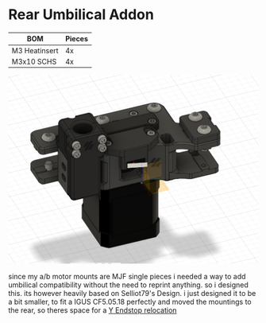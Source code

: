 # Rear Umbilical Addon

| BOM | Pieces |
| ------ | ------ |
| M3 Heatinsert | 4x |
| M3x10 SCHS | 4x |

![umbilical](images/rear_umbilical.png)

since my a/b motor mounts are MJF single pieces i needed a way to add umbilical compatibility without the need to reprint anything. so i designed this.
its however heavily based on Selliot79's Design. i just designed it to be a bit smaller, to fit a IGUS CF5.05.18 perfectly and moved the mountings to the rear, so theres space for a [Y Endstop relocation](Y_Endstop_Relocation) 



